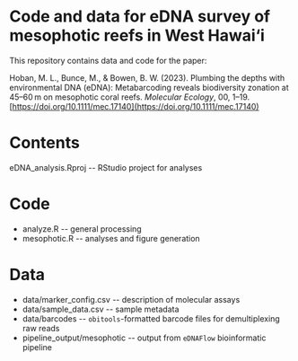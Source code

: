 # Code and data for eDNA survey of mesophotic reefs in West Hawai‘i
This repository contains data and code for the paper:

Hoban, M. L., Bunce, M., & Bowen, B. W. (2023). Plumbing the depths with environmental DNA (eDNA): Metabarcoding reveals biodiversity zonation at 45–60 m on mesophotic coral reefs. *Molecular Ecology*, 00, 1–19. [https://doi.org/10.1111/mec.17140](https://doi.org/10.1111/mec.17140)

# Contents

eDNA_analysis.Rproj -- RStudio project for analyses

# Code
- analyze.R -- general processing
- mesophotic.R -- analyses and figure generation

# Data
- data/marker_config.csv -- description of molecular assays
- data/sample_data.csv -- sample metadata
- data/barcodes -- `obitools`-formatted barcode files for demultiplexing raw reads
- pipeline_output/mesophotic -- output from `eDNAFlow` bioinformatic pipeline



